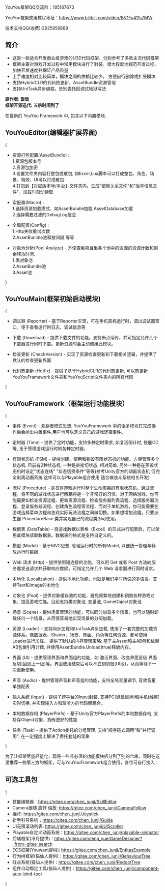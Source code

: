 YouYou框架QQ交流群：185187673 <br>

YouYou框架使用教程地址：https://www.bilibili.com/video/BV1Fu411s7MV/ <br>

技术支持QQ(收费):2925856889 <br>

 **简介** 
------------
- 这是一款适合开发商业级游戏的U3D代码框架，分别参考了多款主流代码框架 <br>
- 框架主要对游戏开发过程中常用模块进行了封装，很大程度地规范开发过程、加快开发速度并保证产品质量 <br>
- 上手难度相对比较简单，模块之间的依赖比较少， 方便自行删除或扩展模块 <br>
- 支持HybridCLR的代码热更新，AssetBundle资源管理 <br>
- 支持UniTask异步编程，告别委托回调式地狱写法 <br>

 **原作者: 饭饭**<br>
 **框架开源迭代: 五杀时间到了** 

在最新的 YouYou Framework 中, 包含以下内置模块. 

 **YouYouEditor(编辑器扩展界面)**
------------------------------------
{
- 资源打包配置(AssetBundle) : <br>
1.资源包版本号<br>
2.资源包加密<br>
3.设置文件夹内容打整包或散包, 如Excel,Lua脚本可以打成整包，角色、场景、特效、UI可以打成散包<br>
4.打包到【对应版本号/平台】文件夹内，生成"依赖关系文件"和"版本信息文件"，加载时自动读取

- 宏配置(Macro) : <br>
1.选择资源加载模式，如AssetBundle加载,AssetDatabase加载<br>
2.选择需要过滤的DebugLog信息

- 全局配置(Config) : <br>
1.Http失败重试次数<br>
2.AssetBunldle池释放间隔 等等

- 对象池分析(Pool Analyze) - 方便查看项目里各个池中的资源的资源计数和剩余释放时间.<br>
1.类对象池 <br>
2.AssetBundle池 <br>
3.Asset池

}

**YouYouMain(框架初始启动模块)**
---------------------------------------
{
- 调试器 (Reporter) - 基于Reporter实现，可在手机真机运行时，调出调试器窗口，便于查看运行时日志、调试信息等

- 下载 (Download) - 提供下载文件的功能，支持断点续传，并可指定允许几个下载器进行同时下载。更新资源时会主动调用此模块。

- 检查更新 (CheckVersion) - 实现了资源检查更新和下载相关逻辑，并提供了默认的检查更新界面

- 代码热更新 (Hotfix) - 提供了基于HybridCLR的代码热更新, 可以热更新YouYouFramework文件夹和YouYouScript文件夹内的所有代码

}

 **YouYouFramework（框架运行功能模块）**
---------------------------------------
{
- 事件 (Event) - 观察者模式思想, YouYouFramework 中的很多模块在完成操作后会抛出内置事件,用户也可以定义自己的游戏逻辑事件。

- 定时器 (Time) - 提供了定时功能，支持多种定时需求, 如复活倒计时, 技能CD等, 用于管理游戏运行时的各种定时器。

- 有限状态机 (FSM) - 提供创建、使用和销毁有限状态机的功能。方便管理多个状态机. 目前有2种状态机, 一种是直接切状态, 相对简单. 另外一种是在预设状态机时设定"状态连线" "状态切换条件"等等(参考Unity官方的动画状态机 但完全剥离动画系统 这样可以与Playable组合使用 适合做战斗系统相关开发)

- 流程 (Procedure) - 是贯穿游戏运行时整个生命周期的有限状态机。通过流程，将不同的游戏状态进行解耦将是一个非常好的习惯。对于网络游戏，你可能需要如检查资源流程、更新资源流程、检查服务器列表流程、选择服务器流程、登录服务器流程、创建角色流程等流程，而对于单机游戏，你可能需要在游戏选择菜单流程和游戏实际玩法流程之间做切换。如果想增加流程，只要派生自 ProcedureBase 类并实现自己的流程类即可使用。

- 数据表 (DataTable) - 将游戏数据以表格（Excel）的形式进行配置后，可以使用此模块读取数据表。数据表的格式是支持自定义的。

- 模型 (Model) - 基于MVC思想, 管理运行时的所有Model, 以便统一管理与释放运行时数据

- Web 请求 (Http) - 提供使用短连接的功能，可以用 Get 或者 Post 方法向服务器发送请求并获取响应数据，可指定允许几个 Web 请求器进行同时请求。

- 本地化 (Localization) - 提供本地化功能，也就是我们平时所说的多语言。支持Text和Image的本地化

- 对象池 (Pool) - 提供对象缓存池的功能，避免频繁地创建和销毁各种游戏对象，提高游戏性能。目前支持类对象池, 变量池, GameObject对象池.

- 场景 (Scene) - 提供场景管理的功能，可以同时加载多个场景，也可以随时卸载任何一个场景，从而很容易地实现场景的分部加载。

- 资源 (Loader) - 支持同步加载和UniTask异步加载, 使用了一套完整的加载资源体系。像数据表、Shader、场景、界面、角色等任何资源，都可使用Loader进行加载。 提供了默认的内存管理策略: 基于主Asset和主AB包和依赖AB包做引用计数, 并使用AssetBundle.Unload(true)释放内存。

- 界面 (UI) - 提供管理界面和界面组的功能，如 激活界面、改变界面层级 界面反切(回到上一级)等。界面使用结束后可以不立刻销毁(UI池)，从而等待下一次重新使用。

- 声音 (Audio) - 提供管理声音和声音组的功能，支持全局音量调节, 音效音量单独配表

- 输入系统 (Input) - 提供了跨平台的Input封装, 支持PC(键盘鼠标)和手机(触屏)实时切换, 并实现输入方和监听方的代码解耦合。

- 本地数据存档 (PlayerPrefs) - 基于Unity官方PlayerPrefs的本地数据存档, 支持存Object对象，拥有更好的性能

- 任务 (Task) - 提供了Action委托的分组管理, 支持"顺序链式调用"和"并行调用", 在一定程度上解决了委托套娃的现象 

}

为了让框架尽量轻量化，现将一些非必须的功能模块拆分到了别的仓库，同时在这里推荐一些第三方的框架，可与YouYouFramework组合使用，各位可自行接入：

 **可选工具包** 
------------------------------------
{
- 技能编辑器：https://gitee.com/chen_junji/SkillEditor
- Camera跟随 旋转 缩放: https://gitee.com/chen_junji/CameraFollow
- 摇杆: https://gitee.com/chen_junji/Joystick
- 新手引导系统：https://gitee.com/chen_junji/Guide
- UI无限滚动列表: https://gitee.com/chen_junji/UIScroller
- Playable自定义动画系统：https://gitee.com/chen_junji/playable-animator
- 后端框架(冷月提供)：https://gitee.com/leng_yue/GameDesigner?_from=gitee_search <br>
- ECS框架(Youwant提供): https://gitee.com/chen_junji/EntitasExample
- 行为树框架(猫仙人提供)：https://gitee.com/chen_junji/BehaviourTree
- 红点系统(猫仙人提供)：https://gitee.com/chen_junji/ReddotTree
- 组件自动绑定工具(猫仙人提供)：https://gitee.com/chen_junji/component-auto-bind-tool

} 
